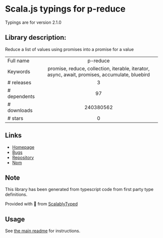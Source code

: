 
# Scala.js typings for p-reduce

Typings are for version 2.1.0

## Library description:
Reduce a list of values using promises into a promise for a value

|                    |                 |
| ------------------ | :-------------: |
| Full name          | p-reduce |
| Keywords           | promise, reduce, collection, iterable, iterator, async, await, promises, accumulate, bluebird |
| # releases         | 3 |
| # dependents       | 97 |
| # downloads        | 240380562 |
| # stars            | 0 |

## Links
- [Homepage](https://github.com/sindresorhus/p-reduce#readme)
- [Bugs](https://github.com/sindresorhus/p-reduce/issues)
- [Repository](https://github.com/sindresorhus/p-reduce)
- [Npm](https://www.npmjs.com/package/p-reduce)
    


## Note
This library has been generated from typescript code from first party type definitions.

Provided with :purple_heart: from [ScalablyTyped](https://github.com/oyvindberg/ScalablyTyped)

## Usage
See [the main readme](../../readme.md) for instructions.


